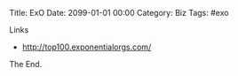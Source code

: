 Title: ExO
Date: 2099-01-01 00:00
Category: Biz
Tags: #exo

Links

* http://top100.exponentialorgs.com/

The End.